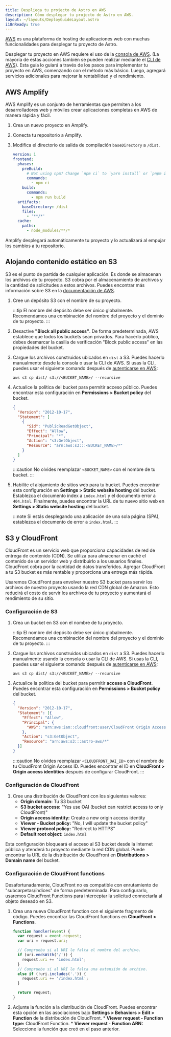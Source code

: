 ```yaml
---
title: Despliega tu projecto de Astro en AWS
description: Cómo desplegar tu projecto de Astro en AWS.
layout: ~/layouts/DeployGuideLayout.astro
i18nReady: true
---
```


[AWS](https://aws.amazon.com/) es una plataforma de hosting de aplicaciones web con muchas funcionalidades para desplegar tu proyecto de Astro.

Desplegar tu proyecto en AWS requiere el uso de la [consola de AWS](https://aws.amazon.com/console/). (La mayoría de estas acciones también se pueden realizar mediante el [CLI de AWS](https://aws.amazon.com/cli/)). Esta guía lo guiará a través de los pasos para implementar tu proyecto en AWS, comenzando con el método más básico. Luego, agregará servicios adicionales para mejorar la rentabilidad y el rendimiento.

## AWS Amplify

AWS Amplify es un conjunto de herramientas que permiten a los desarrolladores web y móviles crear aplicaciones completas en AWS de manera rápida y fácil.

1. Crea un nuevo proyecto en Amplify.
2. Conecta tu repositorio a Amplify.
3. Modifica el directorio de salida de compilación `baseDirectory` a `/dist`.

    ```yaml
    version: 1
    frontend:
      phases:
        preBuild:
          # Not using npm? Change `npm ci` to `yarn install` or `pnpm i`
          commands:
            - npm ci
        build:
          commands:
            - npm run build
      artifacts:
        baseDirectory: /dist
        files:
          - '**/*'
      cache:
        paths:
          - node_modules/**/*

    ```

Amplify desplegará automáticamente tu proyecto y lo actualizará al empujar los cambios a tu repositorio.

## Alojando contenido estático en S3

S3 es el punto de partida de cualquier aplicación. Es donde se almacenan los archivos de tu proyecto. S3 cobra por el almacenamiento de archivos y la cantidad de solicitudes a estos archivos. Puedes encontrar más información sobre S3 en la [documentación de AWS](https://aws.amazon.com/s3/).

1. Cree un depósito S3 con el nombre de su proyecto.

    :::tip
    El nombre del depósito debe ser único globalmente. Recomendamos una combinación del nombre del proyecto y el dominio de tu proyecto.
    :::

2. Desactive **"Block all public access"**. De forma predeterminada, AWS establece que todos los buckets sean privados. Para hacerlo público, debes desmarcar la casilla de verificación "Block public access" en las propiedades del bucket.

3. Cargue los archivos construidos ubicados en `dist` a S3. Puedes hacerlo manualmente desde la consola o usar la CLI de AWS. Si usas la CLI, puedes usar el siguiente comando después de [autenticarse en AWS](https://docs.aws.amazon.com/cli/latest/userguide/cli-configure-files.html):

    ```
    aws s3 cp dist/ s3://<BUCKET_NAME>/ --recursive
    ```

4. Actualice la política del bucket para permitir acceso público. Puedes encontrar esta configuración en **Permissions > Bucket policy** del bucket.

    ```json
    {
      "Version": "2012-10-17",
      "Statement": [
        {
          "Sid": "PublicReadGetObject",
          "Effect": "Allow",
          "Principal": "*",
          "Action": "s3:GetObject",
          "Resource": "arn:aws:s3:::<BUCKET_NAME>/*"
        }
      ]
    }
    ```

    :::caution
    No olvides reemplazar `<BUCKET_NAME>` con el nombre de tu bucket.
    :::

5. Habilite el alojamiento de sitios web para tu bucket. Puedes encontrar esta configuración en **Settings > Static website hosting** del bucket. Establezca el documento index a `index.html` y el documento error a `404.html`. Finalmente, puedes encontrar la URL de tu nuevo sitio web en **Settings > Static website hosting** del bucket.

    :::note
    Si estás desplegando una aplicación de una sola página (SPA), establezca el documento de error a `index.html`.
    :::

## S3 y CloudFront

CloudFront es un servicio web que proporciona capacidades de red de entrega de contenido (CDN). Se utiliza para almacenar en caché el contenido de un servidor web y distribuirlo a los usuarios finales. CloudFront cobra por la cantidad de datos transferidos. Agregar CloudFront a tu S3 bucket es más rentable y proporciona una entrega más rápida.

Usaremos CloudFront para envolver nuestro S3 bucket para servir los archivos de nuestro proyecto usando la red CDN global de Amazon. Esto reducirá el costo de servir los archivos de tu proyecto y aumentará el rendimiento de su sitio.

### Configuración de S3

1. Crea un bucket en S3 con el nombre de tu proyecto.

    :::tip
    El nombre del depósito debe ser único globalmente. Recomendamos una combinación del nombre del proyecto y el dominio de tu proyecto.
    :::

2. Cargue los archivos construidos ubicados en `dist` a S3. Puedes hacerlo manualmente usando la consola o usar la CLI de AWS. Si usas la CLI, puedes usar el siguiente comando después de [autenticarse en AWS](https://docs.aws.amazon.com/cli/latest/userguide/cli-configure-files.html):

    ```
    aws s3 cp dist/ s3://<BUCKET_NAME>/ --recursive
    ```

3. Actualice la política del bucket para permitir **acceso a CloudFront**. Puedes encontrar esta configuración en **Permissions > Bucket policy** del bucket.

    ```json
    {
      "Version": "2012-10-17",
      "Statement": [{
        "Effect": "Allow",
        "Principal": {
          "AWS": "arn:aws:iam::cloudfront:user/CloudFront Origin Access Identity <CLOUDFRONT_OAI_ID>"
        },
        "Action": "s3:GetObject",
        "Resource": "arn:aws:s3:::astro-aws/*"
      }]
    }
    ```

    :::caution
    No olvides reemplazar `<CLOUDFRONT_OAI_ID>` con el nombre de tu CloudFront Origin Access ID. Puedes encontrar el ID en **CloudFront > Origin access identities** después de configurar CloudFront.
    :::

### Configuración de CloudFront

1. Cree una distribución de CloudFront con los siguientes valores:
    * **Origin domain:** Tu S3 bucket
    * **S3 bucket access:** "Yes use OAI (bucket can restrict access to only CloudFront)"
    * **Origin access identity:** Create a new origin access identity
    * **Viewer - Bucket policy:** "No, I will update the bucket policy"
    * **Viewer protocol policy:** "Redirect to HTTPS"
    * **Default root object:** `index.html`

Esta configuración bloqueará el acceso al S3 bucket desde la Internet pública y atenderá tu proyecto mediante la red CDN global. Puede encontrar la URL de la distribución de CloudFront en **Distributions > Domain name** del bucket.

### Configuración de CloudFront functions

Desafortunadamente, CloudFront no es compatible con enrutamiento de "subcarpetas/índices" de forma predeterminada. Para configurarlo, usaremos CloudFront Functions para interceptar la solicitud connectarla al objeto deseado en S3.

1. Crea una nueva CloudFront function con el siguiente fragmento de código. Puedes encontrar las CloudFront functions en **CloudFront > Functions**.

    ```js
    function handler(event) {
      var request = event.request;
      var uri = request.uri;

      // Comprueba si al URI le falta el nombre del archivo.
      if (uri.endsWith('/')) {
        request.uri += 'index.html';
      } 
      // Compruebe si al URI le falta una extensión de archivo.
      else if (!uri.includes('.')) {
        request.uri += '/index.html';
      }

      return request;
    }
    ```

2. Adjunte la función a la distribución de CloudFront. Puedes encontrar esta opción en las asociaciones bajo **Settings > Behaviors > Edit > Function** de la distribución de CloudFront.
         * **Viewer request - Function type:** CloudFront Function.
         * **Viewer request - Function ARN:** Seleccione la función que creó en el paso anterior.
